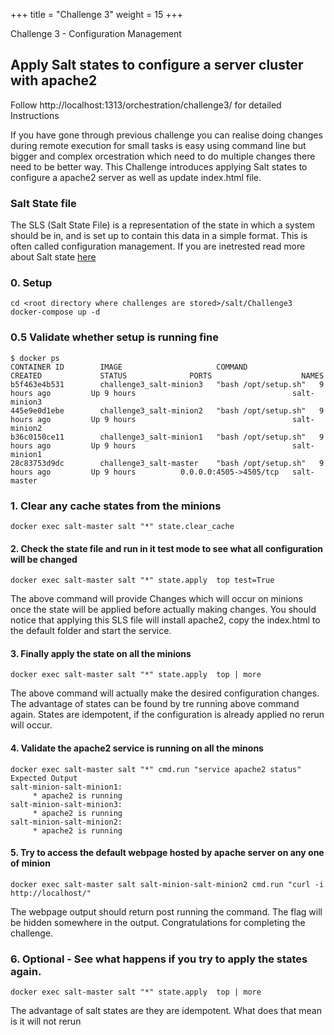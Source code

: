 +++
title = "Challenge 3"
weight = 15
+++

Challenge 3 - Configuration Management

## Apply Salt states to configure a server cluster with apache2 

Follow  http://localhost:1313/orchestration/challenge3/ for detailed Instructions 

If you have gone through previous challenge you can realise doing changes during remote execution for small tasks is easy using command line but bigger and complex orcestration which need to do multiple changes there need to be better way. 
This Challenge introduces applying Salt states to configure a apache2 server as well as update index.html file. 

### Salt State file
The SLS (Salt State File) is a representation of the state in which a system should be in, and is set up to contain this data in a simple format. This is often called configuration management. If you are inetrested read more about Salt state [here](https://docs.saltstack.com/en/latest/ref/states/all/salt.states.file.html)

 
### 0. Setup 
```
cd <root directory where challenges are stored>/salt/Challenge3
docker-compose up -d

```

### 0.5 Validate whether setup is running fine

```
$ docker ps
CONTAINER ID        IMAGE                     COMMAND                CREATED             STATUS              PORTS                    NAMES
b5f463e4b531        challenge3_salt-minion3   "bash /opt/setup.sh"   9 hours ago         Up 9 hours                                   salt-minion3
445e9e0d1ebe        challenge3_salt-minion2   "bash /opt/setup.sh"   9 hours ago         Up 9 hours                                   salt-minion2
b36c0150ce11        challenge3_salt-minion1   "bash /opt/setup.sh"   9 hours ago         Up 9 hours                                   salt-minion1
28c83753d9dc        challenge3_salt-master    "bash /opt/setup.sh"   9 hours ago         Up 9 hours          0.0.0.0:4505->4505/tcp   salt-master
```
### 1. Clear any cache states from the minions 

```
docker exec salt-master salt "*" state.clear_cache
```

#### 2. Check the state file and run in it test mode to see what all configuration will be changed

```
docker exec salt-master salt "*" state.apply  top test=True
```
The above command will provide Changes which will occur on minions once the state will be applied before actually making changes. You should notice that applying this SLS file will install apache2, copy the index.html to the default folder and start the service.  

#### 3. Finally apply the state on all the minions 

```
docker exec salt-master salt "*" state.apply  top | more 
```
The above command will actually make the desired configuration changes. The advantage of states can be found by tre running above command again. States are idempotent, if the configuration is already applied no rerun will occur. 

#### 4. Validate the apache2 service is running on all the minons 
```
docker exec salt-master salt "*" cmd.run "service apache2 status"
Expected Output 
salt-minion-salt-minion1:
     * apache2 is running
salt-minion-salt-minion3:
     * apache2 is running
salt-minion-salt-minion2:
     * apache2 is running
```
#### 5. Try to access the default webpage hosted by apache server on any one of minion

```
docker exec salt-master salt salt-minion-salt-minion2 cmd.run "curl -i http://localhost/"

```
The webpage output should return post running the command. The flag will be hidden somewhere in the output. 
Congratulations for completing the challenge.

### 6. Optional - See what happens if you try to apply the states again.

```
docker exec salt-master salt "*" state.apply  top | more 
```
The advantage of salt states are they are idempotent. What does that mean is it will not rerun 




